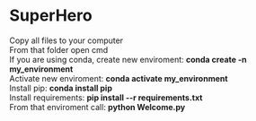 # SuperHero
Copy all files to your computer  
From that folder open cmd   
If you are using conda, create new enviroment: **conda create -n my_environment**   
Activate new enviroment: **conda activate my_environment**  
Install pip: **conda install pip**   
Install requirements: **pip install --r requirements.txt**  
From that enviroment call: **python Welcome.py**
